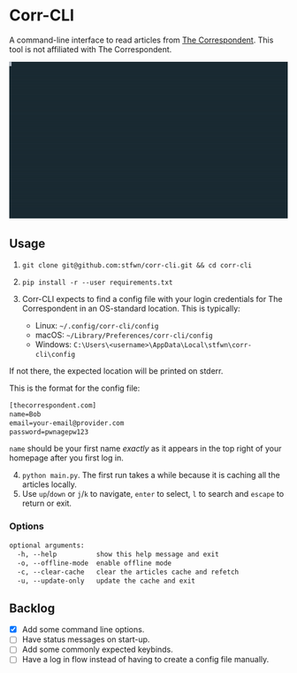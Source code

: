 # Corr-CLI

A command-line interface to read articles from
[The Correspondent](https://www.thecorrespondent.com). This tool is not
affiliated with The Correspondent.

![](example.gif)

## Usage

1. `git clone git@github.com:stfwn/corr-cli.git && cd corr-cli`
2. `pip install -r --user requirements.txt`
3. Corr-CLI expects to find a config file with your login credentials for The
   Correspondent in an OS-standard location. This is typically:

    * Linux: `~/.config/corr-cli/config`
    * macOS: `~/Library/Preferences/corr-cli/config`
    * Windows: `C:\Users\<username>\AppData\Local\stfwn\corr-cli\config`

  If not there, the expected location will be printed on stderr.

  This is the format for the config file:

  ```
  [thecorrespondent.com]
  name=Bob
  email=your-email@provider.com
  password=pwnagepw123
  ```

  `name` should be your first name _exactly_ as it appears in the top right
  of your homepage after you first log in.

4. `python main.py`. The first run takes a while because it is caching all the
   articles locally.
5. Use `up`/`down` or `j`/`k` to navigate, `enter` to select, `l` to search and
   `escape` to return or exit.

### Options
```
optional arguments:
  -h, --help          show this help message and exit
  -o, --offline-mode  enable offline mode
  -c, --clear-cache   clear the articles cache and refetch
  -u, --update-only   update the cache and exit
```

## Backlog

- [x] Add some command line options.
- [ ] Have status messages on start-up.
- [ ] Add some commonly expected keybinds.
- [ ] Have a log in flow instead of having to create a config file manually.
